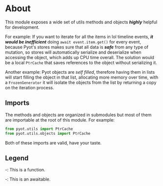 # About

This module exposes a wide set of utils methods and objects **_highly_** helpful for development.

For example: If you want to iterate for all the items in lol timeline events, **_it would be inefficient_** doing `await event.item.get()` for every event, because Pyot's stores makes sure that all data is **_safe_** from any type of mutation, so stores will automatically serialize and deserialize when accessing the object, which adds up CPU time overall. The solution would be a local `PtrCache` that saves references to the object without serializing it.

Another example: Pyot objects are _self filled_, therefore having them in lists will start filling the object in that list, allocating more memory over time, with a `FrozenGenerator` it will isolate the objects from the list by returning a copy on the iteration process.

## Imports

The methods and objects are organized in submodules but most of them are importable at the root of this module. For example:
```python
from pyot.utils import PtrCache
from pyot.utils.objects import PtrCache
```
Both of these imports are valid, have your taste.

## Legend

-<Badge text="function" type="error" vertical="middle"/>: This is a function.

-<Badge text="awaitable" type="error" vertical="middle"/>: This is an awaitable.
